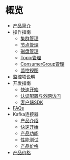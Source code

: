 # 概览

* [产品简介](/ukafka/intro)
* 操作指南
    * [集群管理](/ukafka/common/cluster)
    * [节点管理](/ukafka/common/node)
    * [磁盘管理](/ukafka/common/diskmanager)
    * [Topic管理](/ukafka/common/topic)
    * [ConsumerGroup管理](/ukafka/common/consumergroup)
    * [监控视图](/ukafka/common/monitor)
* [监控项说明](/ukafka/monitor)
* 开发指南
    * [快速开始](/ukafka/develop/basic)
    * [认证配置与外网访问](/ukafka/develop/authentication_and_proxy)
    * [客户端SDK](/ukafka/develop/clientsdk)
* [FAQs](/ukafka/faq)
* Kafka连接器
    * [产品介绍](/ukafka/kafkasinkerintro/intro)
    * [快速开始](/ukafka/kafkasinkerintro/quickstart)
    * [产品功能](/ukafka/kafkasinkerintro/feature)
    * [性能测试](/ukafka/kafkasinkerintro/perftest)
    * [产品价格](/ukafka/kafkasinkerintro/price)
* [产品价格](/ukafka/price)
